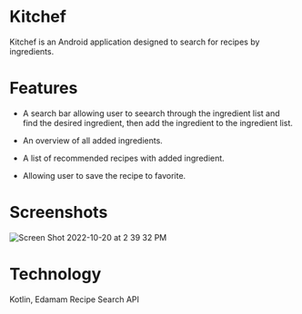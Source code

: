 # Kitchef

Kitchef is an Android application designed to search for recipes by ingredients. 

# Features

* A search bar allowing user to seearch through the ingredient list and find the desired ingredient,
then add the ingredient to the ingredient list.

* An overview of all added ingredients.

* A list of recommended recipes with added ingredient.

* Allowing user to save the recipe to favorite.

# Screenshots
![Screen Shot 2022-10-20 at 2 39 32 PM](https://user-images.githubusercontent.com/73407491/197031118-4e50244d-3501-4506-9528-f366adce9716.png)

# Technology 
Kotlin,
Edamam Recipe Search API
